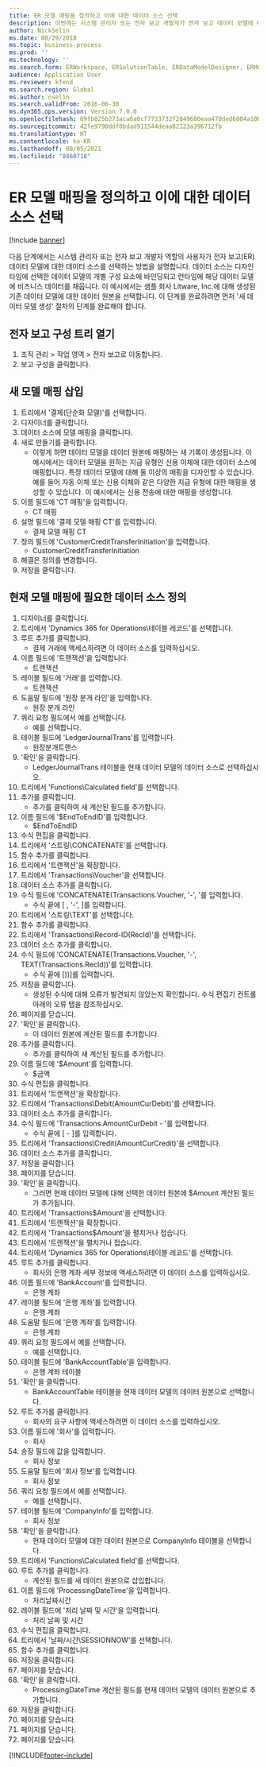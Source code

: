 ```yaml
---
title: ER 모델 매핑을 정의하고 이에 대한 데이터 소스 선택
description: 이번에는 시스템 관리자 또는 전자 보고 개발자가 전자 보고 데이터 모델에 대한 데이터 소스를 선택하는 방법에 대해 설명합니다.
author: NickSelin
ms.date: 08/29/2018
ms.topic: business-process
ms.prod: ''
ms.technology: ''
ms.search.form: ERWorkspace, ERSolutionTable, ERDataModelDesigner, ERModelMappingTable, ERModelMappingDesigner, ERExpressionDesignerFormula
audience: Application User
ms.reviewer: kfend
ms.search.region: Global
ms.author: nselin
ms.search.validFrom: 2016-06-30
ms.dyn365.ops.version: Version 7.0.0
ms.openlocfilehash: 69fb025b273aca6a0cf7733732f2849686eaa470ded6804a10b793cff9837562
ms.sourcegitcommit: 42fe9790ddf0bdad911544deaa82123a396712fb
ms.translationtype: HT
ms.contentlocale: ko-KR
ms.lasthandoff: 08/05/2021
ms.locfileid: "8460718"
---
```

# <a name="define-er-model-mappings-and-select-data-sources-for-them"></a>ER 모델 매핑을 정의하고 이에 대한 데이터 소스 선택

[!include [banner](../../includes/banner.md)]

다음 단계에서는 시스템 관리자 또는 전자 보고 개발자 역할의 사용자가 전자 보고(ER) 데이터 모델에 대한 데이터 소스를 선택하는 방법을 설명합니다. 데이터 소스는 디자인 타임에 선택한 데이터 모델의 개별 구성 요소에 바인딩되고 런타임에 해당 데이터 모델에 비즈니스 데이터를 채웁니다. 이 예시에서는 샘플 회사 Litware, Inc.에 대해 생성된 기존 데이터 모델에 대한 데이터 원본을 선택합니다. 이 단계를 완료하려면 먼저 '새 데이터 모델 생성' 절차의 단계를 완료해야 합니다.


## <a name="open-the-electronic-reporting-configurations-tree"></a>전자 보고 구성 트리 열기
1. 조직 관리 > 작업 영역 > 전자 보고로 이동합니다.
2. 보고 구성을 클릭합니다.

## <a name="insert-a-new-model-mapping"></a>새 모델 매핑 삽입
1. 트리에서 '결제(단순화 모델)'를 선택합니다.
2. 디자이너를 클릭합니다.
3. 데이터 소스에 모델 매핑을 클릭합니다.
4. 새로 만들기를 클릭합니다.
    * 이렇게 하면 데이터 모델을 데이터 원본에 매핑하는 새 기록이 생성됩니다. 이 예시에서는 데이터 모델을 원하는 지급 유형인 신용 이체에 대한 데이터 소스에 매핑합니다.     특정 데이터 모델에 대해 둘 이상의 매핑을 디자인할 수 있습니다. 예를 들어 자동 이체 또는 신용 이체와 같은 다양한 지급 유형에 대한 매핑을 생성할 수 있습니다. 이 예시에서는 신용 전송에 대한 매핑을 생성합니다.  
5. 이름 필드에 'CT 매핑'을 입력합니다.
    * CT 매핑  
6. 설명 필드에 '결제 모델 매핑 CT'를 입력합니다.
    * 결제 모델 매핑 CT  
7. 정의 필드에 'CustomerCreditTransferInitiation'을 입력합니다.
    * CustomerCreditTransferInitiation  
8. 해결은 정의를 변경합니다.
9. 저장을 클릭합니다.

## <a name="define-required-data-sources-for-the-current-model-mapping"></a>현재 모델 매핑에 필요한 데이터 소스 정의
1. 디자이너를 클릭합니다.
2. 트리에서 'Dynamics 365 for Operations\테이블 레코드'를 선택합니다.
3. 루트 추가를 클릭합니다.
    * 결제 거래에 액세스하려면 이 데이터 소스를 입력하십시오.  
4. 이름 필드에 '트랜잭션'을 입력합니다.
    * 트랜잭션  
5. 레이블 필드에 '거래'를 입력합니다.
    * 트랜잭션  
6. 도움말 필드에 '원장 분개 라인'을 입력합니다.
    * 원장 분개 라인  
7. 쿼리 요청 필드에서 예를 선택합니다.
    * 예를 선택합니다.  
8. 테이블 필드에 'LedgerJournalTrans'를 입력합니다.
    * 원장분개트랜스  
9. '확인'을 클릭합니다.
    * LedgerJournalTrans 테이블을 현재 데이터 모델의 데이터 소스로 선택하십시오.  
10. 트리에서 'Functions\Calculated field'를 선택합니다.
11. 추가를 클릭합니다.
    * 추가를 클릭하여 새 계산된 필드를 추가합니다.  
12. 이름 필드에 '$EndToEndID'를 입력합니다.
    * $EndToEndID  
13. 수식 편집을 클릭합니다.
14. 트리에서 '스트링\CONCATENATE'를 선택합니다.
15. 함수 추가를 클릭합니다.
16. 트리에서 '트랜잭션'을 확장합니다.
17. 트리에서 'Transactions\Voucher'을 선택합니다.
18. 데이터 소스 추가를 클릭합니다.
19. 수식 필드에 'CONCATENATE(Transactions.Voucher, '-', '를 입력합니다.
    * 수식 끝에 [ , '-', ]를 입력합니다.  
20. 트리에서 '스트링\TEXT'를 선택합니다.
21. 함수 추가를 클릭합니다.
22. 트리에서 'Transactions\Record-ID(RecId)'를 선택합니다.
23. 데이터 소스 추가를 클릭합니다.
24. 수식 필드에 'CONCATENATE(Transactions.Voucher, '-', TEXT(Transactions.RecId))'를 입력합니다.
    * 수식 끝에 [))]를 입력합니다.  
25. 저장을 클릭합니다.
    * 생성된 수식에 대해 오류가 발견되지 않았는지 확인합니다. 수식 편집기 컨트롤 아래의 오류 탭을 참조하십시오.  
26. 페이지를 닫습니다.
27. '확인'을 클릭합니다.
    * 이 데이터 원본에 계산된 필드를 추가합니다.  
28. 추가를 클릭합니다.
    * 추가를 클릭하여 새 계산된 필드를 추가합니다.  
29. 이름 필드에 '$Amount'를 입력합니다.
    * $금액  
30. 수식 편집을 클릭합니다.
31. 트리에서 '트랜잭션'을 확장합니다.
32. 트리에서 'Transactions\Debit(AmountCurDebit)'를 선택합니다.
33. 데이터 소스 추가를 클릭합니다.
34. 수식 필드에 'Transactions.AmountCurDebit - '를 입력합니다.
    * 수식 끝에 [ - ]를 입력합니다.  
35. 트리에서 'Transactions\Credit(AmountCurCredit)'을 선택합니다.
36. 데이터 소스 추가를 클릭합니다.
37. 저장을 클릭합니다.
38. 페이지를 닫습니다.
39. '확인'을 클릭합니다.
    * 그러면 현재 데이터 모델에 대해 선택한 데이터 원본에 $Amount 계산된 필드가 추가됩니다.  
40. 트리에서 'Transactions\$Amount'을 선택합니다.
41. 트리에서 '트랜잭션'을 확장합니다.
42. 트리에서 'Transactions\$Amount'을 펼치거나 접습니다.
43. 트리에서 '트랜잭션'을 펼치거나 접습니다.
44. 트리에서 'Dynamics 365 for Operations\테이블 레코드'를 선택합니다.
45. 루트 추가를 클릭합니다.
    * 회사의 은행 계좌 세부 정보에 액세스하려면 이 데이터 소스를 입력하십시오.  
46. 이름 필드에 'BankAccount'를 입력합니다.
    * 은행 계좌  
47. 레이블 필드에 '은행 계좌'를 입력합니다.
    * 은행 계좌  
48. 도움말 필드에 '은행 계좌'를 입력합니다.
    * 은행 계좌  
49. 쿼리 요청 필드에서 예를 선택합니다.
    * 예를 선택합니다.  
50. 테이블 필드에 'BankAccountTable'을 입력합니다.
    * 은행 계좌 테이블  
51. '확인'을 클릭합니다.
    * BankAccountTable 테이블을 현재 데이터 모델의 데이터 원본으로 선택합니다.  
52. 루트 추가를 클릭합니다.
    * 회사의 요구 사항에 액세스하려면 이 데이터 소스를 입력하십시오.  
53. 이름 필드에 '회사'를 입력합니다.
    * 회사  
54. 송장 필드에 값을 입력합니다.
    * 회사 정보  
55. 도움말 필드에 '회사 정보'를 입력합니다.
    * 회사 정보  
56. 쿼리 요청 필드에서 예를 선택합니다.
    * 예를 선택합니다.  
57. 테이블 필드에 'CompanyInfo'를 입력합니다.
    * 회사 정보  
58. '확인'을 클릭합니다.
    * 현재 데이터 모델에 대한 데이터 원본으로 CompanyInfo 테이블을 선택합니다.  
59. 트리에서 'Functions\Calculated field'를 선택합니다.
60. 루트 추가를 클릭합니다.
    * 계산된 필드를 새 데이터 원본으로 삽입합니다.  
61. 이름 필드에 'ProcessingDateTime'을 입력합니다.
    * 처리날짜시간  
62. 레이블 필드에 '처리 날짜 및 시간'을 입력합니다.
    * 처리 날짜 및 시간  
63. 수식 편집을 클릭합니다.
64. 트리에서 '날짜/시간\SESSIONNOW'를 선택합니다.
65. 함수 추가를 클릭합니다.
66. 저장을 클릭합니다.
67. 페이지를 닫습니다.
68. '확인'을 클릭합니다.
    * ProcessingDateTime 계산된 필드를 현재 데이터 모델의 데이터 원본으로 추가합니다.  
69. 저장을 클릭합니다.
70. 페이지를 닫습니다.
71. 페이지를 닫습니다.
72. 페이지를 닫습니다.



[!INCLUDE[footer-include](../../../../includes/footer-banner.md)]